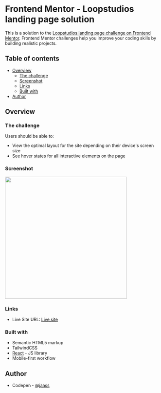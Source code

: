 # Frontend Mentor - Loopstudios landing page solution

This is a solution to the [Loopstudios landing page challenge on Frontend Mentor](https://www.frontendmentor.io/challenges/loopstudios-landing-page-N88J5Onjw). Frontend Mentor challenges help you improve your coding skills by building realistic projects. 

## Table of contents

- [Overview](#overview)
  - [The challenge](#the-challenge)
  - [Screenshot](#screenshot)
  - [Links](#links)
  - [Built with](#built-with)
- [Author](#author)

## Overview

### The challenge

Users should be able to:

- View the optimal layout for the site depending on their device's screen size
- See hover states for all interactive elements on the page

### Screenshot

<img src="https://snipboard.io/lTL0xP.jpg" width="400"/>

### Links

- Live Site URL: [Live site](https://jaasc.github.io/loopstudios-landing/)

### Built with

- Semantic HTML5 markup
- TailwindCSS
- [React](https://reactjs.org/) - JS library
- Mobile-first workflow

## Author

- Codepen - [@jaass](https://codepen.io/jaass)
